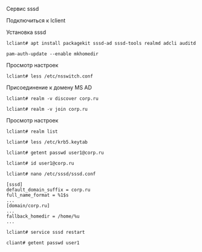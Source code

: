 Сервис sssd


Подключиться к lclient

Установка sssd

```
lcliant# apt install packagekit sssd-ad sssd-tools realmd adcli auditd
```
```
pam-auth-update --enable mkhomedir
```
Просмотр настроек
```
lcliant# less /etc/nsswitch.conf
```

Присоединение к домену MS AD
```
lcliant# realm -v discover corp.ru
```
```
lcliant# realm -v join corp.ru
```
Просмотр настроек
```
lcliant# realm list

lcliant# less /etc/krb5.keytab

lcliant# getent passwd user1@corp.ru

lcliant# id user1@corp.ru
```
```
lcliant# nano /etc/sssd/sssd.conf
```
```
[sssd]
default_domain_suffix = corp.ru
full_name_format = %1$s
...
[domain/corp.ru]
...
fallback_homedir = /home/%u
...

```
```
lcliant# service sssd restart
```
```
cliant# getent passwd user1
```
